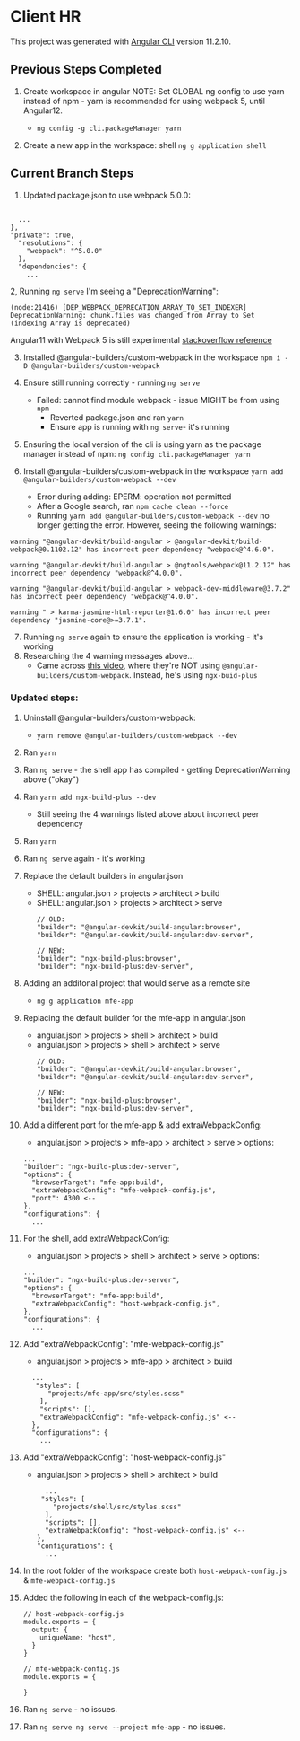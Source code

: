 # Client HR
This project was generated with [Angular CLI](https://github.com/angular/angular-cli) version 11.2.10.

## Previous Steps Completed

1. Create workspace in angular
NOTE: Set GLOBAL ng config to use yarn instead of npm - yarn is recommended for using webpack 5, until Angular12. 
    - `ng config -g cli.packageManager yarn` 

2. Create a new app in the workspace: shell `ng g application shell`

## Current Branch Steps
1. Updated package.json to use webpack 5.0.0:
```
  
  ...
},
"private": true,
  "resolutions": {
    "webpack": "^5.0.0"
  },
  "dependencies": { 
    ...

```
2, Running `ng serve` I'm seeing a "DeprecationWarning":
```
(node:21416) [DEP_WEBPACK_DEPRECATION_ARRAY_TO_SET_INDEXER] DeprecationWarning: chunk.files was changed from Array to Set (indexing Array is deprecated)
```
Angular11 with Webpack 5 is still experimental  [stackoverflow reference](https://stackoverflow.com/a/66818010)

3. Installed @angular-builders/custom-webpack in the workspace `npm i -D @angular-builders/custom-webpack`
4. Ensure still running correctly - running `ng serve`
    - Failed: cannot find module webpack - issue MIGHT be from using `npm`
        - Reverted package.json and ran `yarn`
      - Ensure app is running with `ng serve`- it's running
5. Ensuring the local version of the cli is using yarn as the package manager instead of npm: `ng config cli.packageManager yarn`

6. Install @angular-builders/custom-webpack in the workspace `yarn add @angular-builders/custom-webpack --dev`
    - Error during adding: EPERM: operation not permitted
    - After a Google search, ran `npm cache clean --force`
    - Running `yarn add @angular-builders/custom-webpack --dev` no longer getting the error. However, seeing the following warnings:

```
warning "@angular-devkit/build-angular > @angular-devkit/build-webpack@0.1102.12" has incorrect peer dependency "webpack@^4.6.0".

warning "@angular-devkit/build-angular > @ngtools/webpack@11.2.12" has incorrect peer dependency "webpack@^4.0.0".

warning "@angular-devkit/build-angular > webpack-dev-middleware@3.7.2" has incorrect peer dependency "webpack@^4.0.0".

warning " > karma-jasmine-html-reporter@1.6.0" has incorrect peer dependency "jasmine-core@>=3.7.1".
```
7. Running `ng serve` again to ensure the application is working - it's working
8. Researching the 4 warning messages above...
    - Came across [this video](https://www.youtube.com/watch?app=desktop&v=T0vM7GjDVY4&feature=youtu.be), where they're NOT using `@angular-builders/custom-webpack`. Instead, he's using `ngx-buid-plus`

### Updated steps:
1. Uninstall @angular-builders/custom-webpack:
    - `yarn remove @angular-builders/custom-webpack --dev`
2. Ran `yarn`
3. Ran `ng serve` - the shell app has compiled - getting DeprecationWarning above ("okay")
4. Ran `yarn add ngx-build-plus --dev `
    - Still seeing the 4 warnings listed above about incorrect peer dependency
5. Ran `yarn`
6. Ran `ng serve` again - it's working
7. Replace the default builders in angular.json
    - SHELL: angular.json > projects > architect > build 
    - SHELL: angular.json > projects > architect > serve
        ```
        // OLD: 
        "builder": "@angular-devkit/build-angular:browser",
        "builder": "@angular-devkit/build-angular:dev-server",

        // NEW: 
        "builder": "ngx-build-plus:browser",
        "builder": "ngx-build-plus:dev-server",
        ```
8. Adding an additonal project that would serve as a remote site
    - `ng g application mfe-app`
9. Replacing the default builder for the mfe-app in angular.json
    - angular.json > projects > shell > architect > build 
    - angular.json > projects > shell > architect > serve
        ```
        // OLD: 
        "builder": "@angular-devkit/build-angular:browser",
        "builder": "@angular-devkit/build-angular:dev-server",

        // NEW: 
        "builder": "ngx-build-plus:browser",
        "builder": "ngx-build-plus:dev-server",
        ```
10. Add a different port for the mfe-app & add extraWebpackConfig:
    - angular.json > projects > mfe-app > architect > serve > options:
    ```
    ...
    "builder": "ngx-build-plus:dev-server",
    "options": {
      "browserTarget": "mfe-app:build",
      "extraWebpackConfig": "mfe-webpack-config.js",
      "port": 4300 <--
    },
    "configurations": {
      ...
    ```
11. For the shell, add extraWebpackConfig:
    - angular.json > projects > shell > architect > serve > options:
    ```
    ...
    "builder": "ngx-build-plus:dev-server",
    "options": {
      "browserTarget": "mfe-app:build",
      "extraWebpackConfig": "host-webpack-config.js",
    },
    "configurations": {
      ...
    ```
12. Add "extraWebpackConfig": "mfe-webpack-config.js"
    - angular.json > projects > mfe-app > architect > build
    ```
      ...
       "styles": [
          "projects/mfe-app/src/styles.scss"
        ],
        "scripts": [],
        "extraWebpackConfig": "mfe-webpack-config.js" <--
      },
      "configurations": {
        ...
13. Add "extraWebpackConfig": "host-webpack-config.js"
    - angular.json > projects > shell > architect > build
      ```
        ...
       "styles": [
          "projects/shell/src/styles.scss"
        ],
        "scripts": [],
        "extraWebpackConfig": "host-webpack-config.js" <--
      },
      "configurations": {
        ...
      ```
14. In the root folder of the workspace create both `host-webpack-config.js` & `mfe-webpack-config.js`


15. Added the following in each of the webpack-config.js:
    ```
    // host-webpack-config.js
    module.exports = {
      output: {
        uniqueName: "host",
      }
    }

    // mfe-webpack-config.js
    module.exports = {
      
    }
    ```

16. Ran `ng serve` - no issues.
17. Ran `ng serve ng serve --project mfe-app` - no issues.

